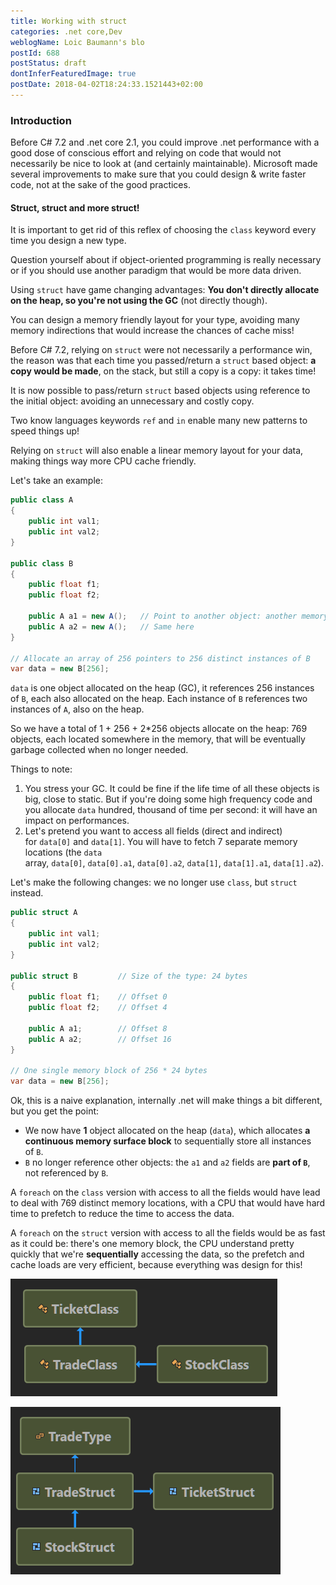```yaml
---
title: Working with struct
categories: .net core,Dev
weblogName: Loic Baumann's blo
postId: 688
postStatus: draft
dontInferFeaturedImage: true
postDate: 2018-04-02T18:24:33.1521443+02:00
---
```

### Introduction

Before C# 7.2 and .net core 2.1, you could improve .net performance with a good dose of conscious effort and relying on code that would not necessarily be nice to look at (and certainly maintainable). Microsoft made several improvements to make sure that you could design & write faster code, not at the sake of the good practices.

#### Struct, struct and more struct!

It is important to get rid of this reflex of choosing the `class` keyword every time you design a new type.

Question yourself about if object-oriented programming is really necessary or if you should use another paradigm that would be more data driven.

Using `struct` have game changing advantages: **You don't directly allocate on the heap, so you're not using the GC** (not directly though).

You can design a memory friendly layout for your type, avoiding many memory indirections that would increase the chances of cache miss!

Before C# 7.2, relying on `struct` were not necessarily a performance win, the reason was that each time you passed/return a `struct` based object: **a copy would be made**, on the stack, but still a copy is a copy: it takes time!

It is now possible to pass/return `struct` based objects using reference to the initial object: avoiding an unnecessary and costly copy.

Two know languages keywords `ref` and `in` enable many new patterns to speed things up!

Relying on `struct` will also enable a linear memory layout for your data, making things way more CPU cache friendly.

Let's take an example:

```csharp
public class A
{
    public int val1;
    public int val2;
}
 
public class B
{
    public float f1;
    public float f2;
 
    public A a1 = new A();   // Point to another object: another memory location
    public A a2 = new A();   // Same here
}

// Allocate an array of 256 pointers to 256 distinct instances of B
var data = new B[256];
```

`data` is one object allocated on the heap (GC), it references 256 instances of `B`, each also allocated on the heap. Each instance of `B` references two instances of `A`, also on the heap.

So we have a total of 1 + 256 + 2*256 objects allocate on the heap: 769 objects, each located somewhere in the memory, that will be eventually garbage collected when no longer needed.

Things to note:

1. You stress your GC. It could be fine if the life time of all these objects is big, close to static. But if you're doing some high frequency code and you allocate `data` hundred, thousand of time per second: it will have an impact on performances.
2. Let's pretend you want to access all fields (direct and indirect) for `data[0]` and `data[1]`. You will have to fetch 7 separate memory locations (the `data` array, `data[0]`, `data[0].a1`, `data[0].a2`, `data[1]`, `data[1].a1`, `data[1].a2`).

Let's make the following changes: we no longer use `class`, but `struct` instead.

```csharp
public struct A
{
    public int val1;
    public int val2;
}
 
public struct B         // Size of the type: 24 bytes
{
    public float f1;    // Offset 0
    public float f2;    // Offset 4
 
    public A a1;        // Offset 8
    public A a2;        // Offset 16
}

// One single memory block of 256 * 24 bytes
var data = new B[256];
```

Ok, this is a naive explanation, internally .net will make things a bit different, but you get the point:

* We now have **1** object allocated on the heap (`data`), which allocates **a continuous memory surface block** to sequentially store all instances of `B`.
* `B` no longer reference other objects: the `a1` and `a2` fields are **part of `B`**, not referenced by `B`.

A `foreach` on the `class` version with access to all the fields would have lead to deal with 769 distinct memory locations, with a CPU that would have hard time to prefetch to reduce the time to access the data.

A `foreach` on the `struct` version with access to all the fields would be as fast as it could be: there's one memory block, the CPU understand pretty quickly that we're **sequentially** accessing the data, so the prefetch and cache loads are very efficient, because everything was design for this!

![](ClassDiagram.png)

![](StructDiagram.png)